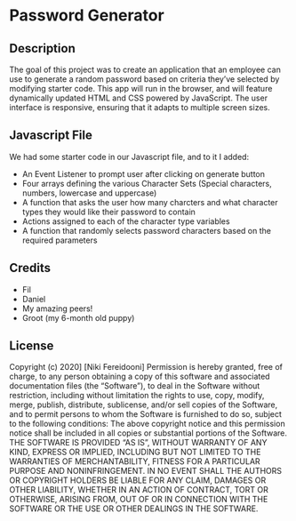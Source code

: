 # Password Generator

## Description 

The goal of this project was to create an application that an employee can use to generate a random password based on criteria they’ve selected by modifying starter code. This app will run in the browser, and will feature dynamically updated HTML and CSS powered by JavaScript. The user interface is responsive, ensuring that it adapts to multiple screen sizes.

## Javascript File

We had some starter code in our Javascript file, and to it I added:
* An Event Listener to prompt user after clicking on generate button
* Four arrays defining the various Character Sets (Special characters, numbers, lowercase and uppercase) 
* A function that asks the user how many charcters and what character types they would like their password to contain
* Actions assigned to each of the character type variables
* A function that randomly selects password characters based on the required parameters

## Credits

* Fil
* Daniel
* My amazing peers!
* Groot (my 6-month old puppy)

## License

Copyright (c) 2020] [Niki Fereidooni]
Permission is hereby granted, free of charge, to any person obtaining a copy
of this software and associated documentation files (the “Software”), to deal
in the Software without restriction, including without limitation the rights
to use, copy, modify, merge, publish, distribute, sublicense, and/or sell
copies of the Software, and to permit persons to whom the Software is
furnished to do so, subject to the following conditions:
The above copyright notice and this permission notice shall be included in all
copies or substantial portions of the Software.
THE SOFTWARE IS PROVIDED “AS IS”, WITHOUT WARRANTY OF ANY KIND, EXPRESS OR
IMPLIED, INCLUDING BUT NOT LIMITED TO THE WARRANTIES OF MERCHANTABILITY,
FITNESS FOR A PARTICULAR PURPOSE AND NONINFRINGEMENT. IN NO EVENT SHALL THE
AUTHORS OR COPYRIGHT HOLDERS BE LIABLE FOR ANY CLAIM, DAMAGES OR OTHER
LIABILITY, WHETHER IN AN ACTION OF CONTRACT, TORT OR OTHERWISE, ARISING FROM,
OUT OF OR IN CONNECTION WITH THE SOFTWARE OR THE USE OR OTHER DEALINGS IN THE
SOFTWARE.
